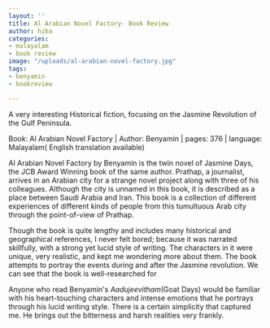 ```yaml
---
layout: ''
title: Al Arabian Novel Factory- Book Review
author: hiba
categories:
- malayalam
- book review
image: "/uploads/al-arabian-novel-factory.jpg"
tags:
- benyamin
- bookreview

---
```

A very interesting Historical fiction, focusing on the Jasmine Revolution of the Gulf Peninsula.

Book: Al Arabian Novel Factory | Author: Benyamin | pages: 376 | language: Malayalam( English translation available)

Al Arabian Novel Factory by Benyamin is the twin novel of Jasmine Days, the JCB Award Winning book of the same author. Prathap, a journalist, arrives in an Arabian city for a strange novel project along with three of his colleagues. Although the city is unnamed in this book, it is described as a place between Saudi Arabia and Iran. This book is a collection of different experiences of different kinds of people from this tumultuous Arab city through the point-of-view of Prathap.

Though the book is quite lengthy and includes many historical and geographical references, I never felt bored; because it was narrated skillfully, with a strong yet lucid style of writing. The characters in it were unique, very realistic, and kept me wondering more about them.  The book attempts to portray the events during and after the Jasmine revolution. We can see that the book is well-researched for

Anyone who read Benyamin's _Aadujeevitham_(Goat Days) would be familiar with his heart-touching characters and intense emotions that he portrays through his lucid writing style. There is a certain simplicity that captured me. He brings out the bitterness and harsh realities very frankly.
